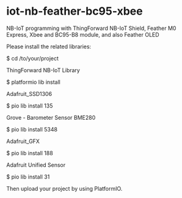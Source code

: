 # iot-nb-feather-bc95-xbee
NB-IoT programming with ThingForward NB-IoT Shield, Feather M0 Express, Xbee and BC95-B8 module, and also Feather OLED

Please install the related libraries:

$ cd /to/your/project

ThingForward NB-IoT Library

$ platformio lib install

Adafruit_SSD1306

$ pio lib install 135

Grove - Barometer Sensor BME280

$ pio lib install 5348

Adafruit_GFX

$ pio lib install 188

Adafruit Unified Sensor

$ pio lib install 31

Then upload your project by using PlatformIO.
